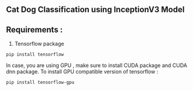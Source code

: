 ## Cat Dog Classification using InceptionV3 Model


## Requirements : 

1. Tensorflow package

```
pip install tensorflow 
```

In case, you are using GPU , make sure to install CUDA package and CUDA dnn package. To install GPU compatible version of tensorflow : 

```
pip install tensorflow-gpu
```